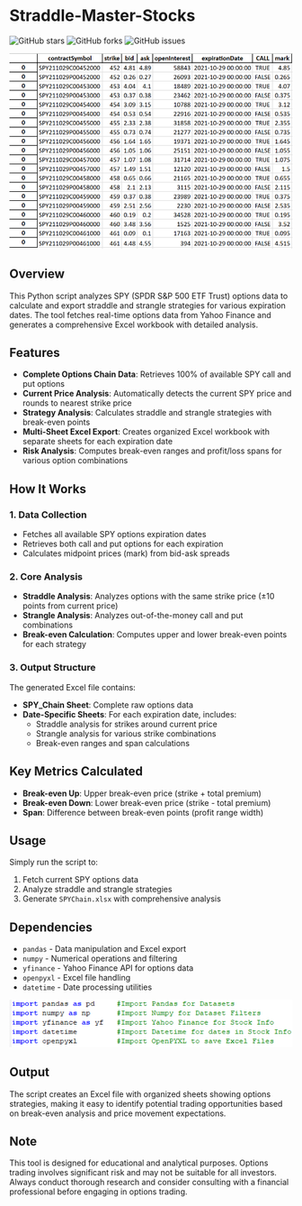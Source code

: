 # Straddle-Master-Stocks

![GitHub stars](https://img.shields.io/github/stars/Connor9994/Straddle-Master-Stocks?style=social) ![GitHub forks](https://img.shields.io/github/forks/Connor9994/Straddle-Master-Stocks?style=social) ![GitHub issues](https://img.shields.io/github/issues/Connor9994/Straddle-Master-Stocks) 

![1](https://github.com/Connor9994/Straddle-Master-Stocks/blob/main/Photos/1.png)

## Overview

This Python script analyzes SPY (SPDR S&P 500 ETF Trust) options data to calculate and export straddle and strangle strategies for various expiration dates. The tool fetches real-time options data from Yahoo Finance and generates a comprehensive Excel workbook with detailed analysis.

## Features

- **Complete Options Chain Data**: Retrieves 100% of available SPY call and put options
- **Current Price Analysis**: Automatically detects the current SPY price and rounds to nearest strike price
- **Strategy Analysis**: Calculates straddle and strangle strategies with break-even points
- **Multi-Sheet Excel Export**: Creates organized Excel workbook with separate sheets for each expiration date
- **Risk Analysis**: Computes break-even ranges and profit/loss spans for various option combinations

## How It Works

### 1. Data Collection
- Fetches all available SPY options expiration dates
- Retrieves both call and put options for each expiration
- Calculates midpoint prices (mark) from bid-ask spreads

### 2. Core Analysis
- **Straddle Analysis**: Analyzes options with the same strike price (±10 points from current price)
- **Strangle Analysis**: Analyzes out-of-the-money call and put combinations
- **Break-even Calculation**: Computes upper and lower break-even points for each strategy

### 3. Output Structure
The generated Excel file contains:
- **SPY_Chain Sheet**: Complete raw options data
- **Date-Specific Sheets**: For each expiration date, includes:
  - Straddle analysis for strikes around current price
  - Strangle analysis for various strike combinations
  - Break-even ranges and span calculations

## Key Metrics Calculated

- **Break-even Up**: Upper break-even price (strike + total premium)
- **Break-even Down**: Lower break-even price (strike - total premium)
- **Span**: Difference between break-even points (profit range width)

## Usage

Simply run the script to:
1. Fetch current SPY options data
2. Analyze straddle and strangle strategies
3. Generate `SPYChain.xlsx` with comprehensive analysis

## Dependencies

- `pandas` - Data manipulation and Excel export
- `numpy` - Numerical operations and filtering
- `yfinance` - Yahoo Finance API for options data
- `openpyxl` - Excel file handling
- `datetime` - Date processing utilities

![2](https://github.com/Connor9994/Straddle-Master-Stocks/blob/main/Photos/2.png)

## Output

The script creates an Excel file with organized sheets showing options strategies, making it easy to identify potential trading opportunities based on break-even analysis and price movement expectations.

## Note

This tool is designed for educational and analytical purposes. Options trading involves significant risk and may not be suitable for all investors. Always conduct thorough research and consider consulting with a financial professional before engaging in options trading.
